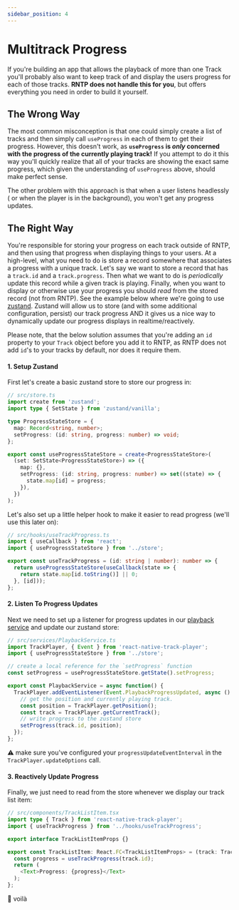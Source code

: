 ```yaml
---
sidebar_position: 4
---
```


# Multitrack Progress

If you're building an app that allows the playback of more than one Track you'll
probably also want to keep track of and display the users progress for each of
those tracks. **RNTP does not handle this for you**, but offers everything you
need in order to build it yourself.

## The Wrong Way

The most common misconception is that one could simply create a list of tracks
and then simply call `useProgress` in each of them to get their progress.
However, this doesn't work, as **`useProgress` is _only_ concerned with the
progress of the currently playing track!** If you attempt to do it this way
you'll quickly realize that all of your tracks are showing the exact same
progress, which given the understanding of `useProgress` above, should make
perfect sense.

The other problem with this approach is that when a user listens headlessly (
or when the player is in the background), you won't get any progress updates.

## The Right Way

You're responsible for storing your progress on each track outside of RNTP, and
then using that progress when displaying things to your users. At a high-level,
what you need to do is store a record somewhere that associates a progress with
a unique track. Let's say we want to store a record that has a `track.id` and a
`track.progress`. Then what we want to do is _periodically_ update this record
while a given track is playing. Finally, when you want to display or otherwise
use your progress you should _read_ from the stored record (not from RNTP). See
the example below where we're going to use
[zustand](https://www.npmjs.com/package/zustand). Zustand will allow us to store
(and with some additional configuration, persist) our track progress AND it
gives us a nice way to dynamically update our progress displays in
realtime/reactively.

Please note, that the below solution assumes that you're adding an `id` property
to your `Track` object before you add it to RNTP, as RNTP does not add `id`'s
to your tracks by default, nor does it require them.

#### 1. Setup Zustand

First let's create a basic zustand store to store our progress in:

```ts
// src/store.ts
import create from 'zustand';
import type { SetState } from 'zustand/vanilla';

type ProgressStateStore = {
  map: Record<string, number>;
  setProgress: (id: string, progress: number) => void;
};

export const useProgressStateStore = create<ProgressStateStore>(
  (set: SetState<ProgressStateStore>) => ({
    map: {},
    setProgress: (id: string, progress: number) => set((state) => {
      state.map[id] = progress;
    }),
  })
);
```

Let's also set up a little helper hook to make it easier to read progress (we'll
use this later on):

```ts
// src/hooks/useTrackProgress.ts
import { useCallback } from 'react';
import { useProgressStateStore } from '../store';

export const useTrackProgress = (id: string | number): number => {
  return useProgressStateStore(useCallback(state => {
    return state.map[id.toString()] || 0;
  }, [id]));
};
```

#### 2. Listen To Progress Updates

Next we need to set up a listener for progress updates in our
[playback service](../basics/playback-service.md) and update our zustand store:

```ts
// src/services/PlaybackService.ts
import TrackPlayer, { Event } from 'react-native-track-player';
import { useProgressStateStore } from '../store';

// create a local reference for the `setProgress` function
const setProgress = useProgressStateStore.getState().setProgress;

export const PlaybackService = async function() {
  TrackPlayer.addEventListener(Event.PlaybackProgressUpdated, async () => {
    // get the position and currently playing track.
    const position = TrackPlayer.getPosition();
    const track = TrackPlayer.getCurrentTrack();
    // write progress to the zustand store
    setProgress(track.id, position);
  });
};
```

:warning: make sure you've configured your `progressUpdateEventInterval`
in the `TrackPlayer.updateOptions` call.

#### 3. Reactively Update Progress

Finally, we just need to read from the store whenever we display our track list
item:

```ts
// src/components/TrackListItem.tsx
import type { Track } from 'react-native-track-player';
import { useTrackProgress } from '../hooks/useTrackProgress';

export interface TrackListItemProps {}

export const TrackListItem: React.FC<TrackListItemProps> = (track: Track) => {
  const progress = useTrackProgress(track.id);
  return (
    <Text>Progress: {progress}</Text>
  );
};
```

:confetti_ball: voilà
